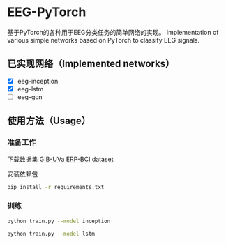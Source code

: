 # EEG-PyTorch

基于PyTorch的各种用于EEG分类任务的简单网络的实现。
Implementation of various simple networks based on PyTorch to classify EEG signals.

## 已实现网络（Implemented networks）
- [x] eeg-inception
- [x] eeg-lstm
- [ ] eeg-gcn

## 使用方法（Usage）
### 准备工作

下载数据集 [GIB-UVa ERP-BCI dataset](https://www.kaggle.com/datasets/esantamaria/gibuva-erpbci-dataset?resource=download)



安装依赖包

```sh
pip install -r requirements.txt
```

### 训练

```sh
python train.py --model inception
```

```sh
python train.py --model lstm
```